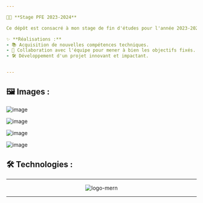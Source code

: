 ```yaml
---

🚀💼 **Stage PFE 2023-2024**

Ce dépôt est consacré à mon stage de fin d'études pour l'année 2023-2024, que j'ai eu le plaisir de réaliser ! 🎓 Vous y découvrirez tous les fichiers et documents liés au projet développé au cours de cette expérience formatrice. 🌟

✨ **Réalisations :**
- 📚 Acquisition de nouvelles compétences techniques.
- 🤝 Collaboration avec l'équipe pour mener à bien les objectifs fixés.
- 🛠️ Développement d'un projet innovant et impactant.


---
```


🖼️ Images :
---



![image](https://github.com/user-attachments/assets/11464f76-00e2-4599-8499-58775d2435f3)

![image](https://github.com/user-attachments/assets/3f291d43-52aa-437a-abe1-7c17baa052ec)

![image](https://github.com/user-attachments/assets/b9c16239-6f25-4b31-923b-6195f132acbb)

![image](https://github.com/user-attachments/assets/ee2fc675-f24e-4430-aa4d-a4df5cc2ef52)



🛠️ Technologies :
---

---

<div align="center">
  <img src="https://github.com/user-attachments/assets/ff40ee0c-c413-4e7a-88e1-0ba15af82a3d" alt="logo-mern" />
</div>

---


